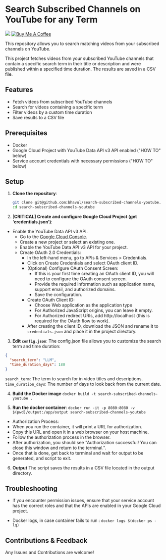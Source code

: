 # Search Subscribed Channels on YouTube for any Term

<p>
<img src="https://img.shields.io/github/last-commit/bhavul/search-subscribed-channels-youtube"/>
  <a href="https://www.buymeacoffee.com/bhavul" target="_blank"><img src="https://img.shields.io/badge/-buy_me_a%C2%A0coffee-gray?logo=buy-me-a-coffee" alt="Buy Me A Coffee"></a>
<br>  
</p>

This repository allows you to search matching videos from your subscribed channels on YouTube.

This project fetches videos from your subscribed YouTube channels that contain a specific search term in their title or description and were published within a specified time duration. The results are saved in a CSV file.

## Features

- Fetch videos from subscribed YouTube channels
- Search for videos containing a specific term
- Filter videos by a custom time duration
- Save results to a CSV file

## Prerequisites

- Docker
- Google Cloud Project with YouTube Data API v3 API enabled ("HOW TO" below)
- Service account credentials with necessary permissions ("HOW TO" below)

## Setup

1. **Clone the repository**:
   ```bash
   git clone git@github.com:bhavul/search-subscribed-channels-youtube.git
   cd search-subscribed-channels-youtube
   ```
  
2. **[CRITICAL] Create and configure Google Cloud Project (get 'credentials.json')**:
  - Enable the YouTube Data API v3 API.
    - Go to the [Google Cloud Console](https://console.cloud.google.com/).
    - Create a new project or select an existing one.
    - Enable the YouTube Data API v3 API for your project.
    - Create OAuth 2.0 Credentials:
      - In the left-hand menu, go to APIs & Services > Credentials.
      - Click on Create Credentials and select OAuth client ID.
      - (Optional) Configure OAuth Consent Screen:
        - If this is your first time creating an OAuth client ID, you will need to configure the OAuth consent screen.
        - Provide the required information such as application name, support email, and authorized domains.
        - Save the configuration.
      - Create OAuth Client ID:
        - Choose Web application as the application type
        - For Authorized JavaScript origins, you can leave it empty.
        - For Authorized redirect URIs, add http://localhost (this is required for the OAuth flow to work).
      - After creating the client ID, download the JSON and rename it to `credentials.json` and place it in the project directory.

3. **Edit `config.json`**:
  The config.json file allows you to customize the search term and time duration:
  ```json
  {
    "search_term": "LLM",
    "time_duration_days": 180
  }
  ```

  `search_term`: The term to search for in video titles and descriptions.
  `time_duration_days`: The number of days to look back from the current date.

4. **Build the Docker image**
  `docker build -t search-subscribed-channels-youtube .`

5. **Run the docker container**:
  `docker run -it -p 8080:8080 -v $(pwd)/output:/app/output search-subscribed-channels-youtube`

  - Authorization Process:
   - When you run the container, it will print a URL for authorization.
   - Copy this URL and open it in a web browser on your host machine.
   - Follow the authorization process in the browser.
   - After authorization, you should see "Authorization successful! You can close this window and return to the terminal.". 
   - Once that is done, get back to terminal and wait for output to be generated, and script to exit.

6. **Output** 
  The script saves the results in a CSV file located in the output directory.

## Troubleshooting

- If you encounter permission issues, ensure that your service account has the correct roles and that the APIs are enabled in your Google Cloud project.

- Docker logs, in case container fails to run : 
  `docker logs $(docker ps -lq)`

## Contributions & Feedback

Any Issues and Contributions are welcome! 